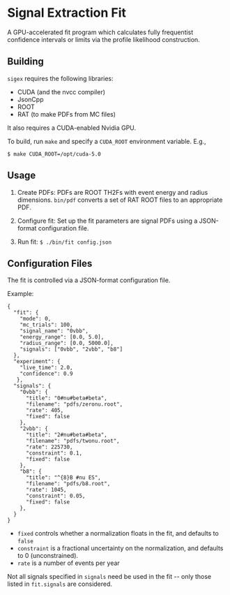 Signal Extraction Fit
=====================
A GPU-accelerated fit program which calculates fully frequentist confidence
intervals or limits via the profile likelihood construction.

Building
--------
`sigex` requires the following libraries:

* CUDA (and the nvcc compiler)
* JsonCpp
* ROOT
* RAT (to make PDFs from MC files)

It also requires a CUDA-enabled Nvidia GPU.

To build, run `make` and specify a `CUDA_ROOT` environment variable. E.g.,

    $ make CUDA_ROOT=/opt/cuda-5.0

Usage
-----
1. Create PDFs: PDFs are ROOT TH2Fs with event energy and radius dimensions.
   `bin/pdf` converts a set of RAT ROOT files to an appropriate PDF.

2. Configure fit: Set up the fit parameters are signal PDFs using a JSON-format
   configuration file.

3. Run fit: `$ ./bin/fit config.json`

Configuration Files
-------------------
The fit is controlled via a JSON-format configuration file.

Example:

    {
      "fit": {
        "mode": 0,
        "mc_trials": 100,
        "signal_name": "0vbb",
        "energy_range": [0.0, 5.0],
        "radius_range": [0.0, 5000.0],
        "signals": ["0vbb", "2vbb", "b8"]
      },
      "experiment": {
        "live_time": 2.0,
        "confidence": 0.9
       },
      "signals": {
        "0vbb": {
          "title": "0#nu#beta#beta",
          "filename": "pdfs/zeronu.root",
          "rate": 405,
          "fixed": false
        },
        "2vbb": {
          "title": "2#nu#beta#beta",
          "filename": "pdfs/twonu.root",
          "rate": 225730,
          "constraint": 0.1,
          "fixed": false
        },
        "b8": {
          "title": "^{8}B #nu ES",
          "filename": "pdfs/b8.root",
          "rate": 1045,
          "constraint": 0.05,
          "fixed": false
        },
      }
    }

* `fixed` controls whether a normalization floats in the fit, and defaults to
  `false`
* `constraint` is a fractional uncertainty on the normalization, and
  defaults to 0 (unconstrained).
* `rate` is a number of events per year

Not all signals specified in `signals` need be used in the fit -- only those
listed in `fit.signals` are considered.

